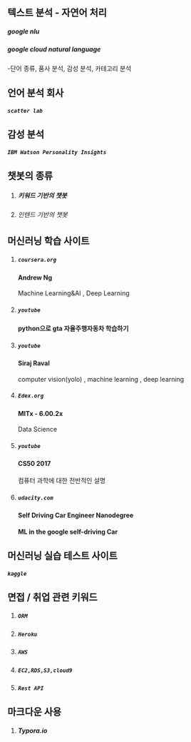 ## 텍스트 분석 - 자연어 처리
##### google nlu
##### google cloud natural language
-단어 종류, 품사 분석, 감성 분석, 카테고리 분석



## 언어 분석 회사
##### `scatter lab`



## 감성 분석 
##### `IBM Watson Personality Insights`



## 챗봇의 종류

1. ##### 키워드 기반의 챗봇

2. ###### 인텐드 기반의 챗봇 


## 머신러닝 학습 사이트 

1. ##### `coursera.org`

   #### Andrew Ng

   Machine Learning&AI , Deep Learning

2. ##### `youtube`

   #### python으로 gta 자율주행자동차 학습하기

3. ##### `youtube`

   #### Siraj Raval 

   computer vision(yolo) , machine learning , deep learning

4. ##### `Edex.org`

   #### MITx - 6.00.2x

   Data Science

5. ##### `youtube`

   #### CS50 2017 

   컴퓨터 과학에 대한 전반적인 설명

6. ##### `udacity.com`

   #### Self Driving Car Engineer Nanodegree

   #### ML in the google self-driving Car



## 머신러닝 실습 테스트 사이트

##### 	`kaggle`



## 면접 / 취업 관련 키워드 

1. ##### `ORM`

2. ##### `Heroku`

3. ##### `AWS`

4. ##### `EC2,RDS,S3,cloud9`

5. ##### `Rest API`


## 마크다운 사용

1. ##### Typora.io

 